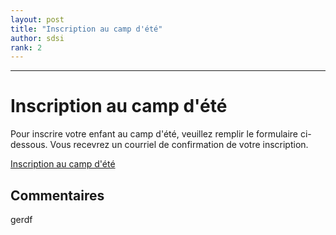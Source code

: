 ```yaml
---
layout: post
title: "Inscription au camp d'été"
author: sdsi
rank: 2
---
```


-----

# Inscription au camp d'été

Pour inscrire votre enfant au camp d'été, veuillez remplir le formulaire ci-dessous. Vous recevrez un courriel de confirmation de votre inscription.

[Inscription au camp d'été](https://google.com)
 
## Commentaires

gerdf